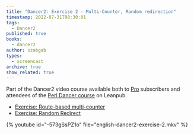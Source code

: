 ```yaml
---
title: "Dancer2: Exercise 2 - Multi-Counter, Random redirection"
timestamp: 2022-07-31T08:30:01
tags:
  - Dancer2
published: true
books:
  - dancer2
author: szabgab
types:
  - screencast
archive: true
show_related: true
---
```



Part of the Dancer2 video course available both to [Pro](/pro) subscribers and attendees of the [Perl Dancer course](https://leanpub.com/c/dancer) on Leanpub.


* [Exercise: Route-based multi-counter](https://code-maven.com/slides/dancer/exercise-route-based-multi-counter)
* [Exercise: Random Redirect](https://code-maven.com/slides/dancer/exercise-random-redirect)

{% youtube id="-573gSsPZ1o" file="english-dancer2-exercise-2.mkv" %}
